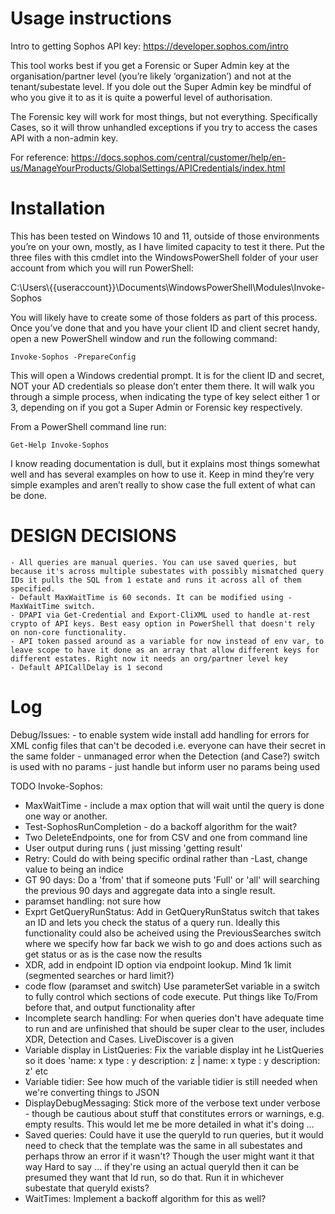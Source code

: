 # Usage instructions

Intro to getting Sophos API key:
https://developer.sophos.com/intro

This tool works best if you get a Forensic or Super Admin key at the organisation/partner level (you’re likely ‘organization’) and not at the tenant/subestate level. 
If you dole out the Super Admin key be mindful of who you give it to as it is quite a powerful level of authorisation.

The Forensic key will work for most things, but not everything. Specifically Cases, so it will throw unhandled exceptions if you try to access the cases API with a non-admin key.

For reference:
https://docs.sophos.com/central/customer/help/en-us/ManageYourProducts/GlobalSettings/APICredentials/index.html 

# Installation
This has been tested on Windows 10 and 11, outside of those environments you’re on your own, mostly, as I have limited capacity to test it there. 
Put the three files with this cmdlet into the WindowsPowerShell folder of your user account from which you will run PowerShell: 

  C:\Users\\{{useraccount}}\Documents\WindowsPowerShell\Modules\Invoke-Sophos

You will likely have to create some of those folders as part of this process. 
Once you’ve done that and you have your client ID and client secret handy, open a new PowerShell window and run the following command:

	Invoke-Sophos -PrepareConfig

This will open a Windows credential prompt. It is for the client ID and secret, NOT your AD credentials so please don’t enter them there. It will walk you through a simple process, when indicating the type of key select either 1 or 3, depending on if you got a Super Admin or Forensic key respectively. 

From a PowerShell command line run:

	Get-Help Invoke-Sophos

I know reading documentation is dull, but it explains most things somewhat well and has several examples on how to use it. Keep in mind they’re very simple examples and aren’t really to show case the full extent of what can be done. 

# DESIGN DECISIONS
    - All queries are manual queries. You can use saved queries, but because it's across multiple subestates with possibly mismatched query IDs it pulls the SQL from 1 estate and runs it across all of them specified. 
    - Default MaxWaitTime is 60 seconds. It can be modified using -MaxWaitTime switch. 
    - DPAPI via Get-Credential and Export-CliXML used to handle at-rest crypto of API keys. Best easy option in PowerShell that doesn't rely on non-core functionality. 
    - API token passed around as a variable for now instead of env var, to leave scope to have it done as an array that allow different keys for different estates. Right now it needs an org/partner level key
    - Default APICallDelay is 1 second

# Log 

Debug/Issues:
    - to enable system wide install add handling for errors for XML config files that can't be decoded i.e. everyone can have their secret in the same folder
    - unmanaged error when the Detection (and Case?) switch is used with no params - just handle but inform user no params being used
    
TODO
Invoke-Sophos: 
- MaxWaitTime - include a max option that will wait until the query is done one way or another.
- Test-SophosRunCompletion - do a backoff algorithm for the wait?
- Two DeleteEndpoints, one for from CSV and one from command line
- User output during runs ( just missing 'getting result'
- Retry: Could do with being specific ordinal rather than -Last, change value to being an indice
- GT 90 days: Do a 'from' that if someone puts 'Full' or 'all' will searching the previous 90 days and aggregate data into a single result. 
- paramset handling: not sure how 
- Exprt GetQueryRunStatus: Add in GetQueryRunStatus switch that takes an ID and lets you check the status of a query run. Ideally this functionality could also be acheived using the PreviousSearches switch where we specify how far back we wish to go and does actions such as get status or as is the case now the results
- XDR, add in endpoint ID option via endpoint lookup. Mind 1k limit (segmented searches or hard limit?)
- code flow (paramset and switch) Use parameterSet variable in a switch to fully control which sections of code execute. Put things like To/From before that, and output functionality after
- Incomplete search handling: For when queries don't have adequate time to run and are unfinished that should be super clear to the user, includes XDR, Detection and Cases. LiveDiscover is a given
- Variable display in ListQueries: Fix the variable display int he ListQueries so it does 'name: x type : y description: z | name: x type : y description: z' etc
- Variable tidier: See how much of the variable tidier is still needed when we're converting things to JSON
- DisplayDebugMessaging: Stick more of the verbose text under verbose - though be cautious about stuff that constitutes errors or warnings, e.g. empty results. This would let me be more detailed in what it's doing ...
- Saved queries: Could have it use the queryId to run queries, but it would need to check that the template was the same in all subestates and perhaps throw an error if it wasn't? Though the user might want it that way Hard to say ... if they're using an actual queryId then it can be presumed they want that Id run, so do that. Run it in whichever subestate that queryId exists?
- WaitTimes: Implement a backoff algorithm for this as well?





